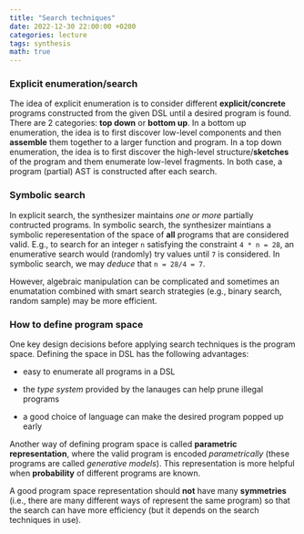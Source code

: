 ```yaml
---
title: "Search techniques"
date: 2022-12-30 22:00:00 +0200
categories: lecture
tags: synthesis
math: true
---
```


### Explicit enumeration/search

The idea of explicit enumeration is to consider different **explicit/concrete** programs constructed from the given DSL until a desired program is found.
There are 2 categories: **top down** or **bottom up**.
In a bottom up enumeration, the idea is to first discover low-level components and then **assemble** them together to a larger function and program.
In a top down enumeration, the idea is to first discover the high-level structure/**sketches** of the program and them enumerate low-level fragments.
In both case, a program (partial) AST is constructed after each search.

### Symbolic search

In explicit search, the synthesizer maintains *one or more* partially contructed programs.
In symbolic search, the synthesizer maintians a symbolic reperesentation of the space of **all** programs that are considered valid.
E.g., to search for an integer `n` satisfying the constraint `4 * n = 28`, an enumerative search would (randomly) try values until `7` is considered.
In symbolic search, we may *deduce* that `n = 28/4 = 7`.

However, algebraic manipulation can be complicated and sometimes an enumatation combined with smart search strategies (e.g., binary search, random sample) may be more efficient.

### How to define program space

One key design decisions before applying search techniques is the program space.
Defining the space in DSL has the following advantages:

- easy to enumerate all programs in a DSL
    
- the *type system* provided by the lanauges can help prune illegal programs

- a good choice of language can make the desired program popped up early

Another way of defining program space is called **parametric representation**, where the valid program is encoded *parametrically* (these programs are called *generative models*).
This representation is more helpful when **probability** of different programs are known.

A good program space representation should **not** have many **symmetries** (i.e., there are many different ways of represent the same program) so that the search can have more efficiency (but it depends on the search techniques in use).


